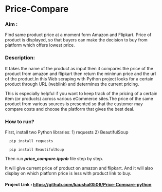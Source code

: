 # Price-Compare

### Aim : 

Find same product price at a moment form Amazon and Flipkart. Price of product is displayed, so that buyers can make the decision to buy from platform which offers lowest price.

### Description:

It takes the name of the product as input then it compares the price of the product from amazon and flipkart then return the minimun price and the url of the product.In this Web scraping with Python project looks for a certain product through URL (weblink) and determines the current pricing.

This is especially helpful if you want to keep track of the pricing of a certain item (or products) across various eCommerce sites.The price of the same product from various sources is presented so that the customer may compare costs and choose the platform that gives the best deal.

### How to run?

First, install two Python libraries: 1) requests 2) BeautifulSoup

      pip install requests

      pip install BeautifulSoup

Then run <b><i>price_compare.ipynb</i></b> file step by step. 

It will give current price of product on amazon and flipkart. And it will also display on which platform price is less with product link to buy.  

#### Project Link : https://github.com/kaushal0506/Price-Compare-python
